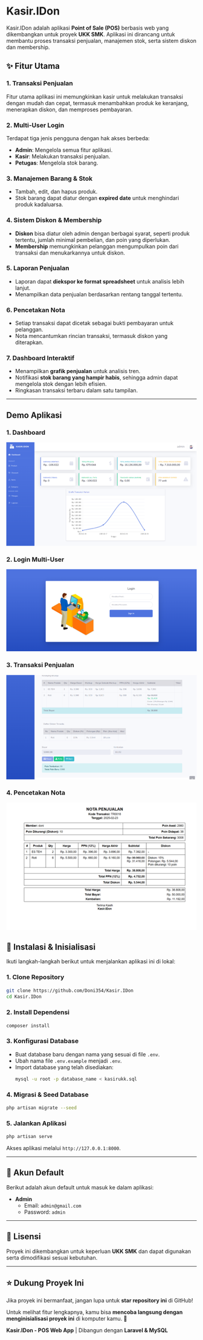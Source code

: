 # Kasir.IDon

Kasir.IDon adalah aplikasi **Point of Sale (POS)** berbasis web yang dikembangkan untuk proyek **UKK SMK**. Aplikasi ini dirancang untuk membantu proses transaksi penjualan, manajemen stok, serta sistem diskon dan membership.

## ✨ Fitur Utama

### 1. Transaksi Penjualan
Fitur utama aplikasi ini memungkinkan kasir untuk melakukan transaksi dengan mudah dan cepat, termasuk menambahkan produk ke keranjang, menerapkan diskon, dan memproses pembayaran.


### 2. Multi-User Login
Terdapat tiga jenis pengguna dengan hak akses berbeda:
- **Admin**: Mengelola semua fitur aplikasi.
- **Kasir**: Melakukan transaksi penjualan.
- **Petugas**: Mengelola stok barang.


### 3. Manajemen Barang & Stok
- Tambah, edit, dan hapus produk.
- Stok barang dapat diatur dengan **expired date** untuk menghindari produk kadaluarsa.


### 4. Sistem Diskon & Membership
- **Diskon** bisa diatur oleh admin dengan berbagai syarat, seperti produk tertentu, jumlah minimal pembelian, dan poin yang diperlukan.
- **Membership** memungkinkan pelanggan mengumpulkan poin dari transaksi dan menukarkannya untuk diskon.


### 5. Laporan Penjualan
- Laporan dapat **diekspor ke format spreadsheet** untuk analisis lebih lanjut.
- Menampilkan data penjualan berdasarkan rentang tanggal tertentu.


### 6. Pencetakan Nota
- Setiap transaksi dapat dicetak sebagai bukti pembayaran untuk pelanggan.
- Nota mencantumkan rincian transaksi, termasuk diskon yang diterapkan.


### 7. Dashboard Interaktif
- Menampilkan **grafik penjualan** untuk analisis tren.
- Notifikasi **stok barang yang hampir habis**, sehingga admin dapat mengelola stok dengan lebih efisien.
- Ringkasan transaksi terbaru dalam satu tampilan.

---


## Demo Aplikasi

### 1. Dashboard  
[![Dashboard](images/dashboard.png)](images/dashboard.png)

### 2. Login Multi-User  
[![Login Multi-User](images/login.png)](images/login.png)

### 3. Transaksi Penjualan  
[![Transaksi Penjualan](images/transaksi.png)](images/transaksi.png)

### 4. Pencetakan Nota  
[![Pencetakan Nota](images/nota.png)](images/nota.png)


## 🚀 Instalasi & Inisialisasi

Ikuti langkah-langkah berikut untuk menjalankan aplikasi ini di lokal:

### 1. Clone Repository
```bash
git clone https://github.com/Doni354/Kasir.IDon
cd Kasir.IDon
```


### 2. Install Dependensi
```bash
composer install
```


### 3. Konfigurasi Database
- Buat database baru dengan nama yang sesuai di file `.env`.
- Ubah nama file `.env.example` menjadi `.env`.
- Import database yang telah disediakan:
  ```bash
  mysql -u root -p database_name < kasirukk.sql
  ```


### 4. Migrasi & Seed Database
```bash
php artisan migrate --seed
```

### 5. Jalankan Aplikasi
```bash
php artisan serve
```
Akses aplikasi melalui `http://127.0.0.1:8000`.


---

## 📌 Akun Default
Berikut adalah akun default untuk masuk ke dalam aplikasi:

- **Admin**
  - Email: `admin@gmail.com`
  - Password: `admin`



---

## 📜 Lisensi
Proyek ini dikembangkan untuk keperluan **UKK SMK** dan dapat digunakan serta dimodifikasi sesuai kebutuhan.

---

## ⭐ Dukung Proyek Ini
Jika proyek ini bermanfaat, jangan lupa untuk **star repository ini** di GitHub! 

Untuk melihat fitur lengkapnya, kamu bisa **mencoba langsung dengan menginisialisasi proyek ini** di komputer kamu. 🚀

**Kasir.IDon - POS Web App** | Dibangun dengan **Laravel & MySQL**


